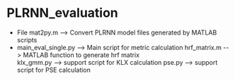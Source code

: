 # PLRNN_evaluation
* File mat2py.m --> Convert PLRNN model files generated by MATLAB scripts
* main_eval_single.py --> Main script for metric calculation
          hrf_matrix.m --> MATLAB function to generate hrf matrix            
          klx_gmm.py --> support script for KLX calculation
          pse.py --> support script for PSE calculation
